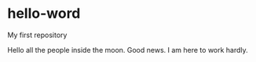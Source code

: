 # hello-word
My first repository

Hello all the people inside the moon.
Good news.
I am here to work hardly.
